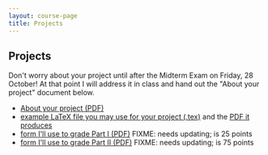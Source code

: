 ```yaml
---
layout: course-page
title: Projects
---
```


## Projects

Don't worry about your project until after the Midterm Exam on Friday, 28 October!  At that point I will address it in class and hand out the "About your project" document below.

  * [About your project (PDF)](assets/projects/description.pdf)
  * [example LaTeX file you may use for your project (.tex)](assets/projects/blank.tex) and the [PDF it produces](assets/projects/blank.pdf)
  * [form I'll use to grade Part I (PDF)](assets/projects/rubricI.pdf)  FIXME: needs updating; is 25 points
  * [form I'll use to grade Part II (PDF)](assets/projects/rubricII.pdf)  FIXME: needs updating; is 75 points
